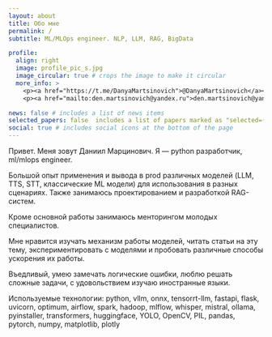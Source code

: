 ```yaml
---
layout: about
title: Обо мне
permalink: /
subtitle: ML/MLOps engineer. NLP, LLM, RAG, BigData

profile:
  align: right
  image: profile_pic_s.jpg
  image_circular: true # crops the image to make it circular
  more_info: >
    <p><a href="https://t.me/DanyaMartsinovich">@DanyaMartsinovich</a></p><br>
    <p><a href="mailto:den.martsinovich@yandex.ru">den.martsinovich@yandex.ru</a></p>

news: false # includes a list of news items
selected_papers: false  includes a list of papers marked as "selected={true}"
social: true # includes social icons at the bottom of the page
---
```


Привет. Меня зовут Даниил Марцинович. Я — python разработчик, ml/mlops engineer.

Большой опыт применения и вывода в prod различных моделей (LLM, TTS, STT, классические ML модели) для использования в разных сценариях. Также занимаюсь проектированием и разработкой RAG-систем.

Кроме основной работы занимаюсь менторингом молодых специалистов.

Мне нравится изучать механизм работы моделей, читать статьи на эту тему, экспериментировать с моделями и пробовать различные способы ускорения их работы.

Въедливый, умею замечать логические ошибки, люблю решать сложные задачи, с удовольствием изучаю иностранные языки.

Используемые технологии: python, vllm, onnx, tensorrt-llm, fastapi, flask, uvicorn, optimum, airflow, spark, hadoop, mlflow, whisper, mistral, ollama, pyinstaller, transformers, huggingface, YOLO, OpenCV, PIL, pandas, pytorch, numpy, matplotlib, plotly
